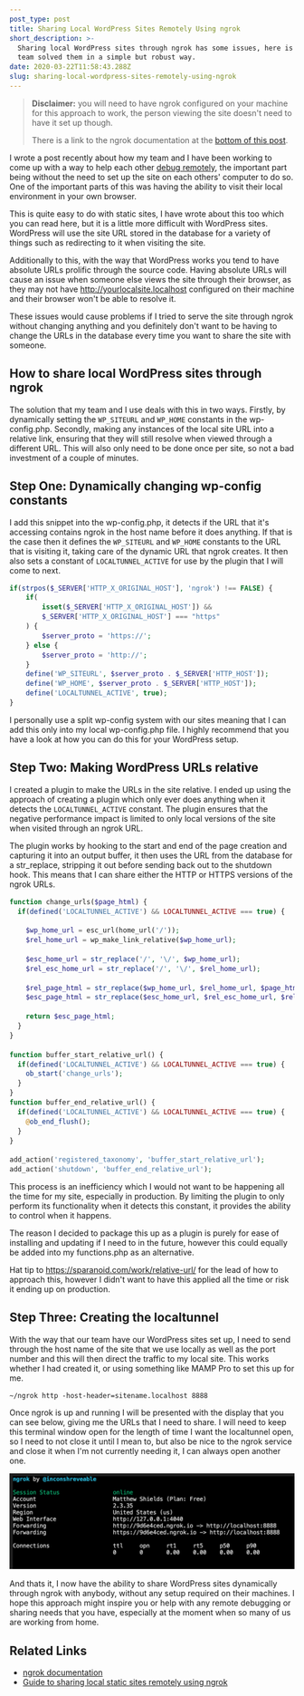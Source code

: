 ```yaml
---
post_type: post
title: Sharing Local WordPress Sites Remotely Using ngrok
short_description: >-
  Sharing local WordPress sites through ngrok has some issues, here is how my
  team solved them in a simple but robust way.
date: 2020-03-22T11:58:43.288Z
slug: sharing-local-wordpress-sites-remotely-using-ngrok
---
```

> **Disclaimer:** you will need to have ngrok configured on your machine for this approach to work, the person viewing the site doesn't need to have it set up though.
>
> There is a link to the ngrok documentation at the <a href="#related-links">bottom of this post</a>.

I wrote a post recently about how my team and I have been working to come up with a way to help each other [debug remotely](/remote-development-assistance-using-vs-code-liveshare), the important part being without the need to set up the site on each others' computer to do so. One of the important parts of this was having the ability to visit their local environment in your own browser.

This is quite easy to do with static sites, I have wrote about this too which you can read here, but it is a little more difficult with WordPress sites. WordPress will use the site URL stored in the database for a variety of things such as redirecting to it when visiting the site.

Additionally to this, with the way that WordPress works you tend to have absolute URLs prolific through the source code. Having absolute URLs will cause an issue when someone else views the site through their browser, as they may not have http://yourlocalsite.localhost configured on their machine and their browser won't be able to resolve it. 

These issues would cause problems if I tried to serve the site through ngrok without changing anything and you definitely don't want to be having to change the URLs in the database every time you want to share the site with someone.

## How to share local WordPress sites through ngrok

The solution that my team and I use deals with this in two ways. Firstly, by dynamically setting the `WP_SITEURL` and `WP_HOME` constants in the wp-config.php. Secondly, making any instances of the local site URL into a relative link, ensuring that they will still resolve when viewed through a different URL. This will also only need to be done once per site, so not a bad investment of a couple of minutes.

## Step One: Dynamically changing wp-config constants

I add this snippet into the wp-config.php, it detects if the URL that it's accessing contains ngrok in the host name before it does anything. If that is the case then it defines the `WP_SITEURL` and `WP_HOME` constants to the URL that is visiting it, taking care of the dynamic URL that ngrok creates. It then also sets a constant of `LOCALTUNNEL_ACTIVE` for use by the plugin that I will come to next.

```php
if(strpos($_SERVER['HTTP_X_ORIGINAL_HOST'], 'ngrok') !== FALSE) {
	if(
		isset($_SERVER['HTTP_X_ORIGINAL_HOST']) && 
		$_SERVER['HTTP_X_ORIGINAL_HOST'] === "https"
	) {
		$server_proto = 'https://';
	} else {
		$server_proto = 'http://';
	}
	define('WP_SITEURL', $server_proto . $_SERVER['HTTP_HOST']);
	define('WP_HOME', $server_proto . $_SERVER['HTTP_HOST']);
	define('LOCALTUNNEL_ACTIVE', true);
}
```

I personally use a split wp-config system with our sites meaning that I can add this only into my local wp-config.php file. I highly recommend that you have a look at how you can do this for your WordPress setup.

## Step Two: Making WordPress URLs relative

I created a plugin to make the URLs in the site relative. I ended up using the approach of creating a plugin which only ever does anything when it detects the `LOCALTUNNEL_ACTIVE` constant. The plugin ensures that the negative performance impact is limited to only local versions of the site when visited through an ngrok URL.

The plugin works by hooking to the start and end of the page creation and capturing it into an output buffer, it then uses the URL from the database for a str_replace, stripping it out before sending back out to the shutdown hook. This means that I can share either the HTTP or HTTPS versions of the ngrok URLs.

```php
function change_urls($page_html) {
  if(defined('LOCALTUNNEL_ACTIVE') && LOCALTUNNEL_ACTIVE === true) {

    $wp_home_url = esc_url(home_url('/'));
    $rel_home_url = wp_make_link_relative($wp_home_url);

    $esc_home_url = str_replace('/', '\/', $wp_home_url);
    $rel_esc_home_url = str_replace('/', '\/', $rel_home_url);

    $rel_page_html = str_replace($wp_home_url, $rel_home_url, $page_html);
    $esc_page_html = str_replace($esc_home_url, $rel_esc_home_url, $rel_page_html);

    return $esc_page_html;
  }
}

function buffer_start_relative_url() { 
  if(defined('LOCALTUNNEL_ACTIVE') && LOCALTUNNEL_ACTIVE === true) {
    ob_start('change_urls'); 
  }
}
function buffer_end_relative_url() { 
  if(defined('LOCALTUNNEL_ACTIVE') && LOCALTUNNEL_ACTIVE === true) {
    @ob_end_flush(); 
  }
}

add_action('registered_taxonomy', 'buffer_start_relative_url');
add_action('shutdown', 'buffer_end_relative_url');
```

This process is an inefficiency which I would not want to be happening all the time for my site, especially in production. By limiting the plugin to only perform its functionality when it detects this constant, it provides the ability to control when it happens.

The reason I decided to package this up as a plugin is purely for ease of installing and updating if I need to in the future, however this could equally be added into my functions.php as an alternative.

Hat tip to <a href="https://sparanoid.com/work/relative-url/" target="_blank">https://sparanoid.com/work/relative-url/</a> for the lead of how to approach this, however I didn't want to have this applied all the time or risk it ending up on production.

## Step Three: Creating the localtunnel

With the way that our team have our WordPress sites set up, I need to send through the host name of the site that we use locally as well as the port number and this will then direct the traffic to my local site. This works whether I had created it, or using something like MAMP Pro to set this up for me.

```
~/ngrok http -host-header=sitename.localhost 8888
```

Once ngrok is up and running I will be presented with the display that you can see below, giving me the URLs that I need to share. I will need to keep this terminal window open for the length of time I want the localtunnel open, so I need to not close it until I mean to, but also be nice to the ngrok service and close it when I'm not currently needing it, I can always open another one.

![Example of a successful ngrok interface](ngrok-wordpress.png "Example of a successful ngrok interface")

And thats it, I now have the ability to share WordPress sites dynamically through ngrok with anybody, without any setup required on their machines. I hope this approach might inspire you or help with any remote debugging or sharing needs that you have, especially at the moment when so many of us are working from home.

## Related Links

* <a href="https://ngrok.com/docs#getting-started" target="_blank">ngrok documentation</a>
* [Guide to sharing local static sites remotely using ngrok](/sharing-local-static-sites-remotely-using-ngrok)